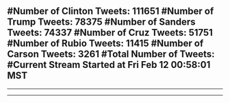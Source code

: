 #Number of Clinton Tweets: 111651
#Number of Trump Tweets: 78375
#Number of Sanders Tweets: 74337
#Number of Cruz Tweets: 51751
#Number of Rubio Tweets: 11415
#Number of Carson Tweets: 3261
#Total Number of Tweets:  
#Current Stream Started at Fri Feb 12 00:58:01 MST
---
---
---
